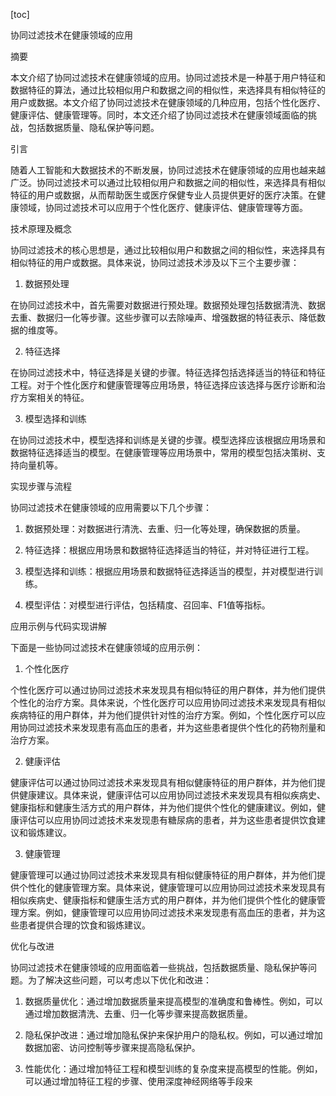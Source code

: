 
[toc]                    
                
                
协同过滤技术在健康领域的应用

摘要

本文介绍了协同过滤技术在健康领域的应用。协同过滤技术是一种基于用户特征和数据特征的算法，通过比较相似用户和数据之间的相似性，来选择具有相似特征的用户或数据。本文介绍了协同过滤技术在健康领域的几种应用，包括个性化医疗、健康评估、健康管理等。同时，本文还介绍了协同过滤技术在健康领域面临的挑战，包括数据质量、隐私保护等问题。

引言

随着人工智能和大数据技术的不断发展，协同过滤技术在健康领域的应用也越来越广泛。协同过滤技术可以通过比较相似用户和数据之间的相似性，来选择具有相似特征的用户或数据，从而帮助医生或医疗保健专业人员提供更好的医疗决策。在健康领域，协同过滤技术可以应用于个性化医疗、健康评估、健康管理等方面。

技术原理及概念

协同过滤技术的核心思想是，通过比较相似用户和数据之间的相似性，来选择具有相似特征的用户或数据。具体来说，协同过滤技术涉及以下三个主要步骤：

1. 数据预处理

在协同过滤技术中，首先需要对数据进行预处理。数据预处理包括数据清洗、数据去重、数据归一化等步骤。这些步骤可以去除噪声、增强数据的特征表示、降低数据的维度等。

2. 特征选择

在协同过滤技术中，特征选择是关键的步骤。特征选择包括选择适当的特征和特征工程。对于个性化医疗和健康管理等应用场景，特征选择应该选择与医疗诊断和治疗方案相关的特征。

3. 模型选择和训练

在协同过滤技术中，模型选择和训练是关键的步骤。模型选择应该根据应用场景和数据特征选择适当的模型。在健康管理等应用场景中，常用的模型包括决策树、支持向量机等。

实现步骤与流程

协同过滤技术在健康领域的应用需要以下几个步骤：

1. 数据预处理：对数据进行清洗、去重、归一化等处理，确保数据的质量。

2. 特征选择：根据应用场景和数据特征选择适当的特征，并对特征进行工程。

3. 模型选择和训练：根据应用场景和数据特征选择适当的模型，并对模型进行训练。

4. 模型评估：对模型进行评估，包括精度、召回率、F1值等指标。

应用示例与代码实现讲解

下面是一些协同过滤技术在健康领域的应用示例：

1. 个性化医疗

个性化医疗可以通过协同过滤技术来发现具有相似特征的用户群体，并为他们提供个性化的治疗方案。具体来说，个性化医疗可以应用协同过滤技术来发现具有相似疾病特征的用户群体，并为他们提供针对性的治疗方案。例如，个性化医疗可以应用协同过滤技术来发现患有高血压的患者，并为这些患者提供个性化的药物剂量和治疗方案。

2. 健康评估

健康评估可以通过协同过滤技术来发现具有相似健康特征的用户群体，并为他们提供健康建议。具体来说，健康评估可以应用协同过滤技术来发现具有相似疾病史、健康指标和健康生活方式的用户群体，并为他们提供个性化的健康建议。例如，健康评估可以应用协同过滤技术来发现患有糖尿病的患者，并为这些患者提供饮食建议和锻炼建议。

3. 健康管理

健康管理可以通过协同过滤技术来发现具有相似健康特征的用户群体，并为他们提供个性化的健康管理方案。具体来说，健康管理可以应用协同过滤技术来发现具有相似疾病史、健康指标和健康生活方式的用户群体，并为他们提供个性化的健康管理方案。例如，健康管理可以应用协同过滤技术来发现患有高血压的患者，并为这些患者提供合理的饮食和锻炼建议。

优化与改进

协同过滤技术在健康领域的应用面临着一些挑战，包括数据质量、隐私保护等问题。为了解决这些问题，可以考虑以下优化和改进：

1. 数据质量优化：通过增加数据质量来提高模型的准确度和鲁棒性。例如，可以通过增加数据清洗、去重、归一化等步骤来提高数据质量。

2. 隐私保护改进：通过增加隐私保护来保护用户的隐私权。例如，可以通过增加数据加密、访问控制等步骤来提高隐私保护。

3. 性能优化：通过增加特征工程和模型训练的复杂度来提高模型的性能。例如，可以通过增加特征工程的步骤、使用深度神经网络等手段来

